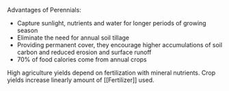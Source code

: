 Advantages of Perennials:
- Capture sunlight, nutrients and water for longer periods of growing season
- Eliminate the need for annual soil tillage
- Providing permanent cover, they encourage higher accumulations of soil carbon and reduced erosion and surface runoff
- 70% of food calories come from annual crops


High agriculture yields depend on fertilization with mineral nutrients. Crop yields increase linearly amount of [[Fertilizer]] used.